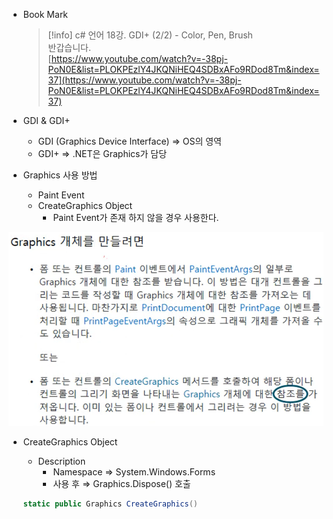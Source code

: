 - Book Mark
    
    > [!info] c# 언어 18강. GDI+ (2/2) - Color, Pen, Brush  
    > 반갑습니다.  
    > [https://www.youtube.com/watch?v=-38pj-PoN0E&list=PLOKPEzlY4JKQNiHEQ4SDBxAFo9RDod8Tm&index=37](https://www.youtube.com/watch?v=-38pj-PoN0E&list=PLOKPEzlY4JKQNiHEQ4SDBxAFo9RDod8Tm&index=37)  
    

- GDI & GDI+
    - GDI (Graphics Device Interface) ⇒ OS의 영역
    - GDI+ ⇒ .NET은 Graphics가 담당
- Graphics 사용 방법
    - Paint Event
    - CreateGraphics Object
        - Paint Event가 존재 하지 않을 경우 사용한다.

![Untitled.png](attachments/Untitled.png)

- CreateGraphics Object
    
    - Description
        - Namespace ⇒ System.Windows.Forms
        - 사용 후 ⇒ Graphics.Dispose() 호출
    
    ```C#
    static public Graphics CreateGraphics()
    ```